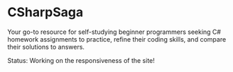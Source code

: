 # CSharpSaga
Your go-to resource for self-studying beginner programmers seeking C# homework assignments to practice, refine their coding skills, and compare their solutions to answers.

Status: Working on the responsiveness of the site!
